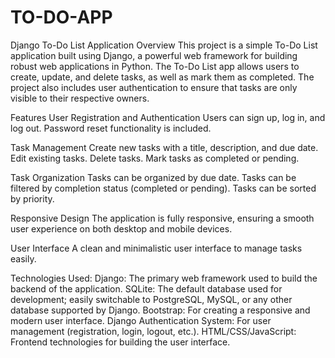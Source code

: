 # TO-DO-APP
Django To-Do List Application
Overview
This project is a simple To-Do List application built using Django, a powerful web framework for building robust web applications in Python. The To-Do List app allows users to create, update, and delete tasks, as well as mark them as completed. The project also includes user authentication to ensure that tasks are only visible to their respective owners.

Features
User Registration and Authentication
Users can sign up, log in, and log out.
Password reset functionality is included.

Task Management
Create new tasks with a title, description, and due date.
Edit existing tasks.
Delete tasks.
Mark tasks as completed or pending.

Task Organization
Tasks can be organized by due date.
Tasks can be filtered by completion status (completed or pending).
Tasks can be sorted by priority.

Responsive Design
The application is fully responsive, ensuring a smooth user experience on both desktop and mobile devices.

User Interface
A clean and minimalistic user interface to manage tasks easily.

Technologies Used:
Django: The primary web framework used to build the backend of the application.
SQLite: The default database used for development; easily switchable to PostgreSQL, MySQL, or any other database supported by Django.
Bootstrap: For creating a responsive and modern user interface.
Django Authentication System: For user management (registration, login, logout, etc.).
HTML/CSS/JavaScript: Frontend technologies for building the user interface.
